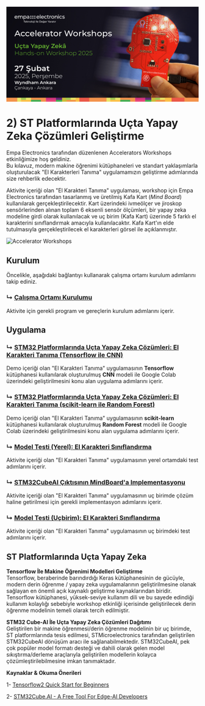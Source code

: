 <p align="center">
    <img src="./Additionals/Empa-Workshops-Template-Banner2.png" alt="Accelerator Workshops" 
    style="display: block; margin: 0 auto"/>
</p>

# 2) ST Platformlarında Uçta Yapay Zeka Çözümleri Geliştirme
Empa Electronics tarafından düzenlenen Accelerators Workshops etkinliğimize hoş geldiniz.  
Bu kılavuz, modern makine öğrenimi kütüphaneleri ve standart yaklaşımlarla oluşturulacak "El Karakterleri Tanıma" uygulamamızın geliştirme adımlarında size rehberlik edecektir.

Aktivite içeriği olan "El Karakteri Tanıma" uygulaması,  workshop için Empa Electronics tarafından tasarlanmış ve üretilmiş Kafa Kart (_Mind Board_) kullanılarak gerçekleştirilecektir. Kart üzerindeki ivmeölçer ve jiroskop sensörlerinden alınan toplam 6 eksenli sensör ölçümleri, bir yapay zeka modeline girdi olarak kullanılacak ve uç birim (Kafa Kart) üzerinde 5 farklı el karakterini sınıflandırmak amacıyla kullanılacaktır. Kafa Kart'ın elde tutulmasıyla gerçekleştirilecek el karakterleri görsel ile açıklanmıştır.

<img src="./Additionals/Hand-Characters.png" alt="Accelerator Workshops" width="800"/> 

## Kurulum
Öncelikle, aşağıdaki bağlantıyı kullanarak çalışma ortamı kurulum adımlarını takip ediniz.
### ↳ [Çalışma Ortamı Kurulumu](Kurulum.md)
Aktivite için gerekli program ve gereçlerin kurulum adımlarını içerir.

## Uygulama
### ↳ [STM32 Platformlarında Uçta Yapay Zeka Çözümleri: El Karakteri Tanıma (Tensorflow ile CNN)](https://colab.research.google.com/drive/1hXrLQyYdJ7H2DgL7fW6nQtDmb_dmDuge)
Demo içeriği olan "El Karakteri Tanıma" uygulamasının **Tensorflow** kütüphanesi kullanılarak oluşturulmuş **CNN** modeli ile Google Colab üzerindeki geliştirilmesini konu alan uygulama adımlarını içerir.
### ↳ [STM32 Platformlarında Uçta Yapay Zeka Çözümleri: El Karakteri Tanıma (scikit-learn ile Random Forest)](https://colab.research.google.com/drive/1bbg1bfcpoIIn0kcI18elS_EtdG5Iee-f)
Demo içeriği olan "El Karakteri Tanıma" uygulamasının **scikit-learn** kütüphanesi kullanılarak oluşturulmuş **Random Forest** modeli ile Google Colab üzerindeki geliştirilmesini konu alan uygulama adımlarını içerir.

### ↳ [Model Testi (Yerel): El Karakteri Sınıflandırma](Uygulama_test_local_hand_character_recognition.ipynb)
Aktivite içeriği olan "El Karakteri Tanıma" uygulamasının yerel ortamdaki test adımlarını içerir.

### ↳ [STM32CubeAI Çıktısının MindBoard'a Implementasyonu](Ucbirim_Proje_Kurulum.md)
Aktivite içeriği olan "El Karakteri Tanıma" uygulamasının uç birimde çözüm haline getirilmesi için gerekli implementasyon adımlarını içerir.

### ↳ [Model Testi (Uçbirim): El Karakteri Sınıflandırma](Uygulama_test_edge_hand_character_recognition.ipynb)
Aktivite içeriği olan "El Karakteri Tanıma" uygulamasının uç birimdeki test adımlarını içerir.

## ST Platformlarında Uçta Yapay Zeka

**Tensorflow İle Makine Öğrenimi Modelleri Geliştirme**  
Tensorflow, beraberinde barındırdığı Keras kütüphanesinin de gücüyle, modern derin öğrenme / yapay zeka uygulamalarının geliştirilmesine olanak sağlayan en önemli açık kaynaklı geliştirme kaynaklarından biridir. Tensorflow kütüphanesi, yüksek-seviye kullanım dili ve bu sayede edindiği kullanım kolaylığı sebebiyle workshop etkinliği içerisinde geliştirilecek derin öğrenme modelinin temeli olarak tercih edilmiştir.

**STM32 Cube-AI İle Uçta Yapay Zeka Çözümleri Dağıtımı**  
Geliştirilen bir makine öğrenmesi/derin öğrenme modelinin bir uç birimde, ST platformlarında tesis edilmesi, STMicroelectronics tarafından geliştirilen STM32CubeAI dönüşüm aracı ile sağlanabilmektedir. STM32CubeAI, pek çok popüler model formatı desteği ve dahili olarak gelen model sıkıştırma/derleme araçlarıyla geliştirilen modellerin kolayca çözümleştirilebilmesine imkan tanımaktadır.

**Kaynaklar & Okuma Önerileri** 

1- [Tensorflow2 Quick Start for Beginners](https://www.tensorflow.org/tutorials/quickstart/beginner)

2- [STM32Cube.AI - A Free Tool For Edge-AI Developers](https://stm32ai.st.com/stm32-cube-ai/)